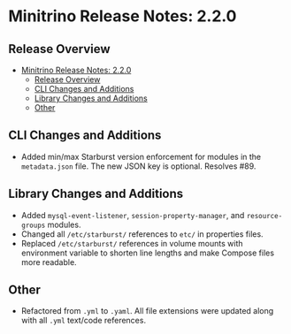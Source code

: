 # Minitrino Release Notes: 2.2.0

## Release Overview

- [Minitrino Release Notes: 2.2.0](#minitrino-release-notes-220)
  - [Release Overview](#release-overview)
  - [CLI Changes and Additions](#cli-changes-and-additions)
  - [Library Changes and Additions](#library-changes-and-additions)
  - [Other](#other)

## CLI Changes and Additions

- Added min/max Starburst version enforcement for modules in the `metadata.json`
  file. The new JSON key is optional. Resolves #89.

## Library Changes and Additions

- Added `mysql-event-listener`, `session-property-manager`, and
  `resource-groups` modules.
- Changed all `/etc/starburst/` references to `etc/` in properties files.
- Replaced `/etc/starburst/` references in volume mounts with environment
  variable to shorten line lengths and make Compose files more readable.

## Other

- Refactored from `.yml` to `.yaml`. All file extensions were updated along with
  all `.yml` text/code references.
